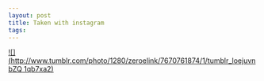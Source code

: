 ```yaml
--- 
layout: post
title: Taken with instagram
tags: 
---
```

[![](http://www.tumblr.com/photo/1280/zeroelink/7670761874/1/tumblr_loejuvnbZQ
1qb7xa2)](http://instagr.am/p/HvqhQ/)

